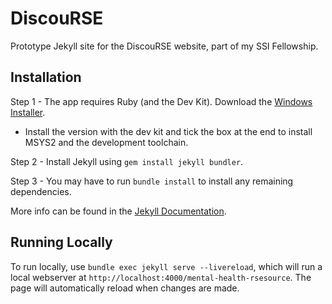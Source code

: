# DiscouRSE

Prototype Jekyll site for the DiscouRSE website, part of my SSI Fellowship.

## Installation

Step 1 - The app requires Ruby (and the Dev Kit). Download the [Windows Installer](https://rubyinstaller.org/).

- Install the version with the dev kit and tick the box at the end to install MSYS2 and the development toolchain.

Step 2 - Install Jekyll using `gem install jekyll bundler`.

Step 3 - You may have to run `bundle install` to install any remaining dependencies.

More info can be found in the [Jekyll Documentation](https://jekyllrb.com/docs/).

## Running Locally

To run locally, use `bundle exec jekyll serve --livereload`, which will run a local webserver at `http://localhost:4000/mental-health-rsesource`.
The page will automatically reload when changes are made.
